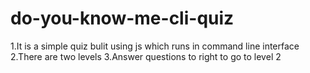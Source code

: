 # do-you-know-me-cli-quiz
1.It is a simple quiz bulit using js which runs in command line interface
2.There are two levels
3.Answer questions to right to go to level 2
